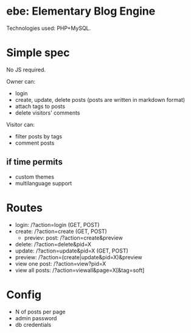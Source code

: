 ebe: Elementary Blog Engine
===========================

Technologies used: PHP+MySQL.

# Simple spec

No JS required.

Owner can:

* login
* create, update, delete posts (posts are written in markdown format)
* attach tags to posts
* delete visitors' comments

Visitor can:

* filter posts by tags
* comment posts

## if time permits

* custom themes
* multilanguage support

# Routes

* login: /?action=login (GET, POST)
* create: /?action=create (GET, POST)
  * previev: post: /?action=create&preview
* delete: /?action=delete&pid=X
* update: /?action=update&pid=X (GET, POST)
* preview: /?action=(create|update&pid=X)&preview
* view one post: /?action=view?pid=X
* view all posts: /?action=viewall&page=X[&tag=soft] 

# Config

* N of posts per page
* admin password
* db credentials